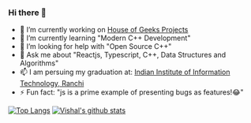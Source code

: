 ### Hi there 👋

- 🔭 I’m currently working on [House of Geeks Projects](https://github.com/houseofgeeks)
- 🌱 I’m currently learning "Modern C++ Development"
- 🤔 I’m looking for help with "Open Source C++"
- 💬 Ask me about "Reactjs, Typescript, C++, Data Structures and Algorithms"
- 📫 I am persuing my graduation at: [Indian Institute of Information Technology, Ranchi](iiitranchi.ac.in)
- ⚡ Fun fact: "js is a prime example of presenting bugs as features!😂"

[![Top Langs](https://github-readme-stats.vercel.app/api/top-langs/?username=Vishal19111999)](https://github.com/anuraghazra/github-readme-stats)
[![Vishal's github stats](https://github-readme-stats.vercel.app/api?username=Vishal19111999)](https://github.com/anuraghazra/github-readme-stats)
